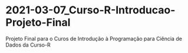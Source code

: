 # 2021-03-07_Curso-R-Introducao-Projeto-Final
Projeto Final para o Curos de Introdução à Programação para Ciência de Dados da Curso-R
